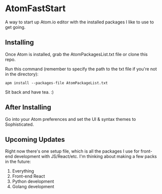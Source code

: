 # AtomFastStart
A way to start up Atom.io editor with the installed packages I like to use to get going.

## Installing

Once Atom is installed, grab the AtomPackagesList.txt file or clone this repo.

Run this command (remember to specify the path to the txt file if you're not in the directory):

```
apm install --packages-file AtomPackageList.txt
```

Sit back and have tea. :)

## After Installing

Go into your Atom preferences and set the UI & syntax themes to Sophisticated.

## Upcoming Updates

Right now there's one setup file, which is all the packages I use for front-end development with JS/React/etc. I'm thinking about making a few packs in the future:

1. Everything
2. Front-end React
3. Python development
4. Golang development
